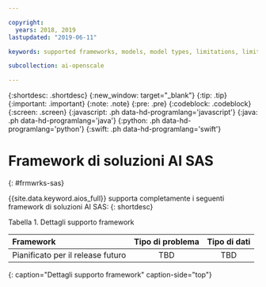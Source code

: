 ```yaml
---

copyright:
  years: 2018, 2019
lastupdated: "2019-06-11"

keywords: supported frameworks, models, model types, limitations, limits, spss, c&ds

subcollection: ai-openscale

---
```


{:shortdesc: .shortdesc}
{:new_window: target="_blank"}
{:tip: .tip}
{:important: .important}
{:note: .note}
{:pre: .pre}
{:codeblock: .codeblock}
{:screen: .screen}
{:javascript: .ph data-hd-programlang='javascript'}
{:java: .ph data-hd-programlang='java'}
{:python: .ph data-hd-programlang='python'}
{:swift: .ph data-hd-programlang='swift'}

# Framework di soluzioni AI SAS
{: #frmwrks-sas}

{{site.data.keyword.aios_full}} supporta completamente i seguenti framework di soluzioni AI SAS:
{: shortdesc}


Tabella 1. Dettagli supporto framework

| Framework | Tipo di problema | Tipo di dati |
|:---|:---:|:---:|
| Pianificato per il release futuro | TBD | TBD |
{: caption="Dettagli supporto framework" caption-side="top"}



